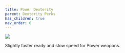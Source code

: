```yaml
---
title: Power Dexterity
parent: Dexterity Perks
has_children: true
nav_order: 6
---
```


![](https://bungie.net/common/destiny2_content/icons/9d36c66555afeb3e8a8a97ff9aed9c51.png)

Slightly faster ready and stow speed for Power weapons.
